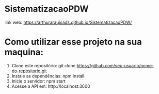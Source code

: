 # SistematizacaoPDW

 link web: https://arthuraraujoads.github.io/SistematizacaoPDW/

# Como utilizar esse projeto na sua maquina:
1. Clone este repositório: git clone https://github.com/seu-usuario/nome-do-repositorio.git
2. Instale as dependências: npm install
4. Inicie o servidor: npm start
5. Acesse a API em: http://localhost:3000
